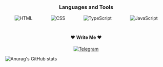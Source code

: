 <h3 style="text-align: center">Languages and Tools</h3>

<div style="height: 40px; display: flex; justify-content: space-around">
    <img alt="HTML" src="https://img.shields.io/badge/HTML-orange?style=for-the-badge"/>
    <img alt="CSS" src="https://img.shields.io/badge/CSS-blue?style=for-the-badge"/>
    <img alt="TypeScript" src="https://img.shields.io/badge/TypeScript-b9e6ff?style=for-the-badge&amp;logo=typescript"/>
    <img alt="JavaScript" src="https://img.shields.io/badge/JavaScript-fffad7?style=for-the-badge&amp;logo=javascript"/>
</div>

<h4 style="text-align: center;"> &#10084; Write Me &#10084; </h4>

<div style="display: flex; justify-content: center">
    <a href = "https://t.me/shadowshirley"><img alt="Telegram" src="https://img.shields.io/badge/Telegram-1f304e?center=true&style=for-the-badge&amp;logo=telegram"/></a>
</div>

![Anurag's GitHub stats](https://github-readme-stats.vercel.app/api?username=shadowshirley&show_icons=true&theme=tokyonight&center=true)

    

